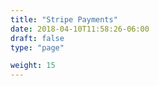 ```yaml
---
title: "Stripe Payments"
date: 2018-04-10T11:58:26-06:00
draft: false
type: "page"

weight: 15
---
```






